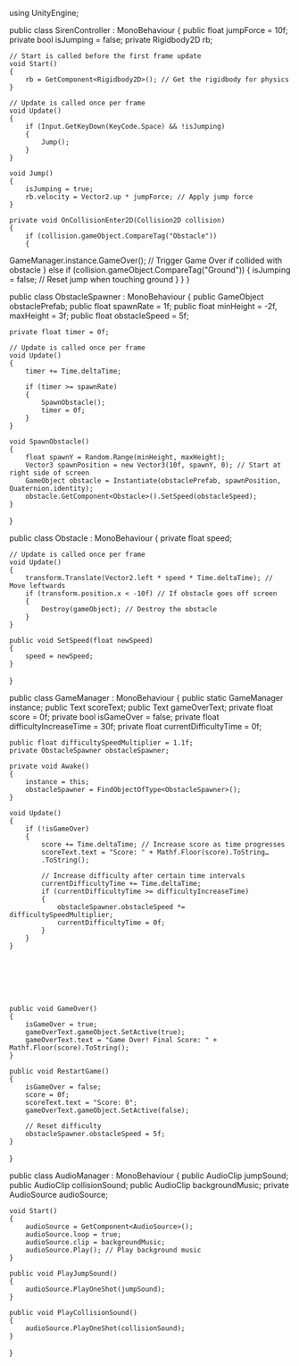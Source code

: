  using UnityEngine;

public class SirenController : MonoBehaviour
{
    public float jumpForce = 10f;
    private bool isJumping = false;
    private Rigidbody2D rb;

    // Start is called before the first frame update
    void Start()
    {
        rb = GetComponent<Rigidbody2D>(); // Get the rigidbody for physics
    }

    // Update is called once per frame
    void Update()
    {
        if (Input.GetKeyDown(KeyCode.Space) && !isJumping)
        {
            Jump();
        }
    }

    void Jump()
    {
        isJumping = true;
        rb.velocity = Vector2.up * jumpForce; // Apply jump force
    }

    private void OnCollisionEnter2D(Collision2D collision)
    {
        if (collision.gameObject.CompareTag("Obstacle"))
        {
  GameManager.instance.GameOver(); // Trigger Game Over if collided with obstacle
        }
        else if (collision.gameObject.CompareTag("Ground"))
        {
            isJumping = false; // Reset jump when touching ground
        }
    }
}

public class ObstacleSpawner : MonoBehaviour
{
    public GameObject obstaclePrefab;
    public float spawnRate = 1f;
    public float minHeight = -2f, maxHeight = 3f;
    public float obstacleSpeed = 5f;

    private float timer = 0f;

    // Update is called once per frame
    void Update()
    {
        timer += Time.deltaTime;

        if (timer >= spawnRate)
        {
            SpawnObstacle();
            timer = 0f;
        }
    }

    void SpawnObstacle()
    {
        float spawnY = Random.Range(minHeight, maxHeight);
        Vector3 spawnPosition = new Vector3(10f, spawnY, 0); // Start at right side of screen
        GameObject obstacle = Instantiate(obstaclePrefab, spawnPosition, Quaternion.identity);
        obstacle.GetComponent<Obstacle>().SetSpeed(obstacleSpeed);
    }
}




public class Obstacle : MonoBehaviour
{
    private float speed;

    // Update is called once per frame
    void Update()
    {
        transform.Translate(Vector2.left * speed * Time.deltaTime); // Move leftwards
        if (transform.position.x < -10f) // If obstacle goes off screen
        {
            Destroy(gameObject); // Destroy the obstacle
        }
    }

    public void SetSpeed(float newSpeed)
    {
        speed = newSpeed;
    }
}





public class GameManager : MonoBehaviour
{
    public static GameManager instance;
    public Text scoreText;
    public Text gameOverText;
    private float score = 0f;
    private bool isGameOver = false;
    private float difficultyIncreaseTime = 30f;
    private float currentDifficultyTime = 0f;

    public float difficultySpeedMultiplier = 1.1f;
    private ObstacleSpawner obstacleSpawner;

    private void Awake()
    {
        instance = this;
        obstacleSpawner = FindObjectOfType<ObstacleSpawner>();
    }

    void Update()
    {
        if (!isGameOver)
        {
            score += Time.deltaTime; // Increase score as time progresses
            scoreText.text = "Score: " + Mathf.Floor(score).ToString…
            .ToString();

            // Increase difficulty after certain time intervals
            currentDifficultyTime += Time.deltaTime;
            if (currentDifficultyTime >= difficultyIncreaseTime)
            {
                obstacleSpawner.obstacleSpeed *= difficultySpeedMultiplier;
                currentDifficultyTime = 0f;
            }
        }
    }







    public void GameOver()
    {
        isGameOver = true;
        gameOverText.gameObject.SetActive(true);
        gameOverText.text = "Game Over! Final Score: " + Mathf.Floor(score).ToString();
    }

    public void RestartGame()
    {
        isGameOver = false;
        score = 0f;
        scoreText.text = "Score: 0";
        gameOverText.gameObject.SetActive(false);

        // Reset difficulty
        obstacleSpawner.obstacleSpeed = 5f;
    }
}




public class AudioManager : MonoBehaviour
{
    public AudioClip jumpSound;
    public AudioClip collisionSound;
    public AudioClip backgroundMusic;
    private AudioSource audioSource;

    void Start()
    {
        audioSource = GetComponent<AudioSource>();
        audioSource.loop = true;
        audioSource.clip = backgroundMusic;
        audioSource.Play(); // Play background music
    }

    public void PlayJumpSound()
    {
        audioSource.PlayOneShot(jumpSound);
    }

    public void PlayCollisionSound()
    {
        audioSource.PlayOneShot(collisionSound);
    }
}


